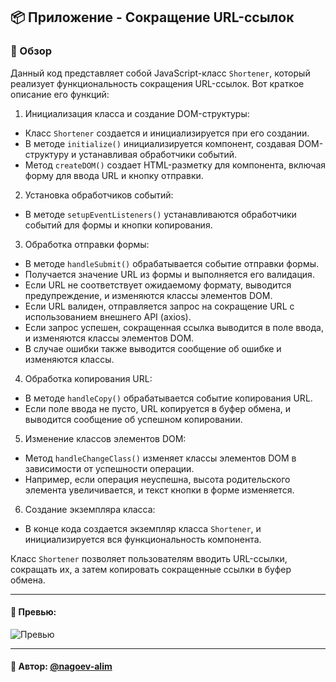 ## 📦 Приложение - Сокращение URL-ссылок

### 🚀 Обзор
Данный код представляет собой JavaScript-класс `Shortener`, который реализует функциональность сокращения URL-ссылок. Вот краткое описание его функций:

1. Инициализация класса и создание DOM-структуры:
  - Класс `Shortener` создается и инициализируется при его создании.
  - В методе `initialize()` инициализируется компонент, создавая DOM-структуру и устанавливая обработчики событий.
  - Метод `createDOM()` создает HTML-разметку для компонента, включая форму для ввода URL и кнопку отправки.

2. Установка обработчиков событий:
  - В методе `setupEventListeners()` устанавливаются обработчики событий для формы и кнопки копирования.

3. Обработка отправки формы:
  - В методе `handleSubmit()` обрабатывается событие отправки формы.
  - Получается значение URL из формы и выполняется его валидация.
  - Если URL не соответствует ожидаемому формату, выводится предупреждение, и изменяются классы элементов DOM.
  - Если URL валиден, отправляется запрос на сокращение URL с использованием внешнего API (axios).
  - Если запрос успешен, сокращенная ссылка выводится в поле ввода, и изменяются классы элементов DOM.
  - В случае ошибки также выводится сообщение об ошибке и изменяются классы.

4. Обработка копирования URL:
  - В методе `handleCopy()` обрабатывается событие копирования URL.
  - Если поле ввода не пусто, URL копируется в буфер обмена, и выводится сообщение об успешном копировании.

5. Изменение классов элементов DOM:
  - Метод `handleChangeClass()` изменяет классы элементов DOM в зависимости от успешности операции.
  - Например, если операция неуспешна, высота родительского элемента увеличивается, и текст кнопки в форме изменяется.

6. Создание экземпляра класса:
  - В конце кода создается экземпляр класса `Shortener`, и инициализируется вся функциональность компонента.

Класс `Shortener` позволяет пользователям вводить URL-ссылки, сокращать их, а затем копировать сокращенные ссылки в буфер обмена.

---

#### 🌄 Превью:

![Превью](https://lh3.googleusercontent.com/drive-viewer/AITFw-zLV9V9amULXUZxCq-UwvZEY78_nLeIngHIPo5M79uvpOALd64XEEQ-8z5SknSEGMNdoE19kPZuUW3F_ApIhhWXuJ-JTg=s1600)


-----

#### 🙌 Автор: [@nagoev-alim](https://github.com/nagoev-alim)

